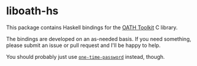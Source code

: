 # liboath-hs

This package contains Haskell bindings for the [OATH Toolkit](http://www.nongnu.org/oath-toolkit/index.html) C library.

The bindings are developed on an as-needed basis. If you need something, please
submit an issue or pull request and I'll be happy to help.

You should probably just use
[`one-time-password`](https://hackage.haskell.org/package/one-time-password)
instead, though.
